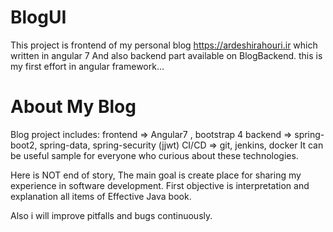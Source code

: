 # BlogUI
This project is frontend of my personal blog <https://ardeshirahouri.ir> which written in angular 7 
And also backend part available on BlogBackend.
this is my first effort in angular framework...

# About My Blog
Blog project includes:
frontend => Angular7 , bootstrap 4
backend => spring-boot2, spring-data, spring-security (jjwt) 
CI/CD => git, jenkins, docker
It can be useful sample for everyone who curious about these technologies.

Here is NOT end of story,
The main goal is create place for sharing my experience in software development.
First objective is interpretation and explanation all items of Effective Java book.

Also i will improve pitfalls and bugs continuously.